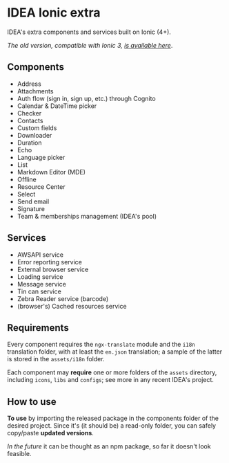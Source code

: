 # IDEA Ionic extra

IDEA's extra components and services built on Ionic (4+).

_The old version, compatible with Ionic 3, [is available here](https://github.com/uatisdeproblem/IDEA-Ionic3-extra)_.

## Components

- Address
- Attachments
- Auth flow (sign in, sign up, etc.) through Cognito
- Calendar & DateTime picker
- Checker
- Contacts
- Custom fields
- Downloader
- Duration
- Echo
- Language picker
- List
- Markdown Editor (MDE)
- Offline
- Resource Center
- Select
- Send email
- Signature
- Team & memberships management (IDEA's pool)

## Services

- AWSAPI service
- Error reporting service
- External browser service
- Loading service
- Message service
- Tin can service
- Zebra Reader service (barcode)
- (browser's) Cached resources service

## Requirements

Every component requires the `ngx-translate` module and the `i18n` translation folder, with at least
the `en.json` translation; a sample of the latter is stored in the `assets/i18n` folder.

Each component may **require** one or more folders of the `assets` directory,
including `icons`, `libs` and `configs`; see more in any recent IDEA's project.

## How to use

**To use** by importing the released package in the components folder of the desired project.
Since it's (it should be) a read-only folder, you can safely copy/paste **updated versions**.

_In the future_ it can be thought as an npm package, so far it doesn't look feasible.
